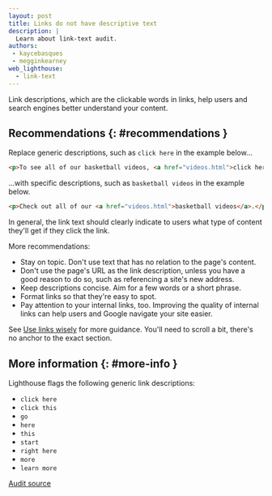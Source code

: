 ```yaml
---
layout: post
title: Links do not have descriptive text
description: |
  Learn about link-text audit.
authors:
 - kaycebasques
 - megginkearney
web_lighthouse:
  - link-text
---
```


Link descriptions, which are the clickable words in links, help users and search engines better
understand your content.

## Recommendations {: #recommendations }

Replace generic descriptions, such as `click here` in the example below...

```html
<p>To see all of our basketball videos, <a href="videos.html">click here</a>.</p>
```

...with specific descriptions, such as `basketball videos` in the example below.

```html
<p>Check out all of our <a href="videos.html">basketball videos</a>.</p>
```

In general, the link text should clearly indicate to users what type of content they'll get if
they click the link.

More recommendations:

- Stay on topic. Don't use text that has no relation to the page's content.
- Don't use the page's URL as the link description, unless you have a good reason to do so,
such as referencing a site's new address.
- Keep descriptions concise. Aim for a few words or a short phrase.
- Format links so that they're easy to spot.
- Pay attention to your internal links, too. Improving the quality of internal links can
help users and Google navigate your site easier.

See [Use links wisely](https://support.google.com/webmasters/answer/7451184#optimize) for more guidance. You'll need to scroll a bit,
there's no anchor to the exact section.

## More information {: #more-info }

Lighthouse flags the following generic link descriptions:

- `click here`
- `click this`
- `go`
- `here`
- `this`
- `start`
- `right here`
- `more`
- `learn more`

[Audit source](https://github.com/GoogleChrome/lighthouse/blob/master/lighthouse-core/audits/seo/link-text.js)
